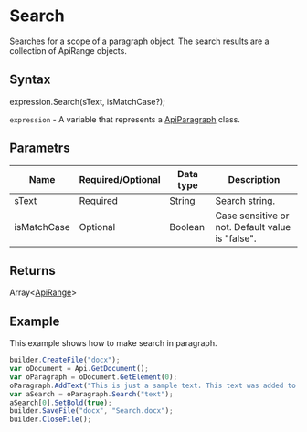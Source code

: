 # Search

Searches for a scope of a paragraph object. The search results are a collection of ApiRange objects.

## Syntax

expression.Search(sText, isMatchCase?);

`expression` - A variable that represents a [ApiParagraph](../ApiParagraph.md) class.

## Parametrs

| **Name** | **Required/Optional** | **Data type** | **Description** |
| ------------- | ------------- | ------------- | ------------- |
| sText | Required | String | Search string. |
| isMatchCase | Optional | Boolean | Case sensitive or not. Default value is "false". |

## Returns

Array<[ApiRange](../../ApiRange/ApiRange.md)>

## Example

This example shows how to make search in paragraph.

```javascript
builder.CreateFile("docx");
var oDocument = Api.GetDocument();
var oParagraph = oDocument.GetElement(0);
oParagraph.AddText("This is just a sample text. This text was added to the paragraph.");
var aSearch = oParagraph.Search("text");
aSearch[0].SetBold(true);
builder.SaveFile("docx", "Search.docx");
builder.CloseFile();
```
